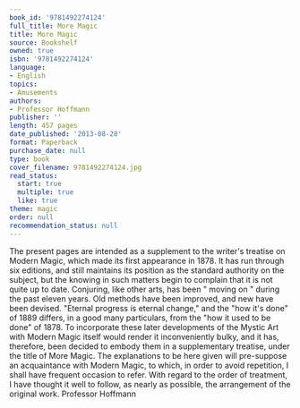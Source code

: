 ```yaml
---
book_id: '9781492274124'
full_title: More Magic
title: More Magic
source: Bookshelf
owned: true
isbn: '9781492274124'
language:
- English
topics:
- Amusements
authors:
- Professor Hoffmann
publisher: ''
length: 457 pages
date_published: '2013-08-28'
format: Paperback
purchase_date: null
type: book
cover_filename: 9781492274124.jpg
read_status:
  start: true
  multiple: true
  like: true
theme: magic
order: null
recommendation_status: null
---
```

The present pages are intended as a supplement to the writer's treatise on Modern Magic, which made its first appearance in 1878. It has run through six editions, and still maintains its position as the standard authority on the subject, but the knowing in such matters begin to complain that it is not quite up to date. Conjuring, like other arts, has been " moving on " during the past eleven years. Old methods have been improved, and new have been devised. "Eternal progress is eternal change," and the "how it's done" of 1889 differs, in a good many particulars, from the "how it used to be done" of 1878. To incorporate these later developments of the Mystic Art with Modern Magic itself would render it inconveniently bulky, and it has, therefore, been decided to embody them in a supplementary treatise, under the title of More Magic. The explanations to be here given will pre-suppose an acquaintance with Modern Magic, to which, in order to avoid repetition, I shall have frequent occasion to refer. With regard to the order of treatment, I have thought it well to follow, as nearly as possible, the arrangement of the original work. Professor Hoffmann

